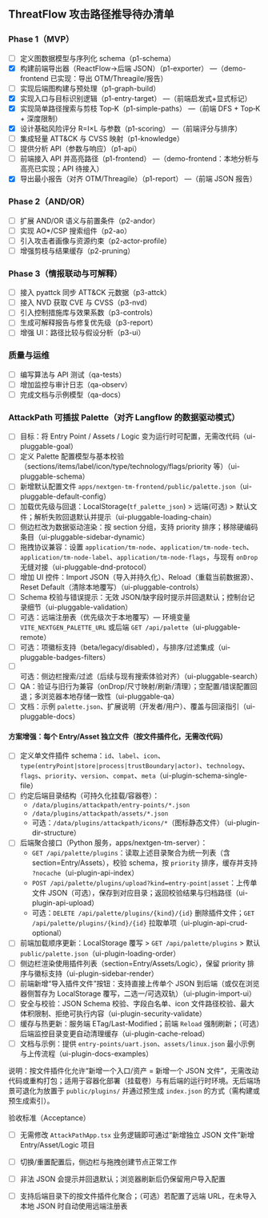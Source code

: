 ## ThreatFlow 攻击路径推导待办清单

### Phase 1（MVP）
- [ ] 定义图数据模型与序列化 schema（p1-schema）
- [x] 构建前端导出器（ReactFlow→后端 JSON）（p1-exporter） —（demo-frontend 已实现：导出 OTM/Threagile/报告）
- [ ] 实现后端图构建与预处理（p1-graph-build）
- [x] 实现入口与目标识别逻辑（p1-entry-target） —（前端启发式+显式标记）
- [x] 实现简单路径搜索与剪枝 Top‑K（p1-simple-paths） —（前端 DFS + Top‑K + 深度限制）
- [x] 设计基础风险评分 R=I×L 与参数（p1-scoring） —（前端评分与排序）
- [ ] 集成轻量 ATT&CK 与 CVSS 映射（p1-knowledge）
- [ ] 提供分析 API（参数与响应）（p1-api）
- [ ] 前端接入 API 并高亮路径（p1-frontend） —（demo-frontend：本地分析与高亮已实现；API 待接入）
- [x] 导出最小报告（对齐 OTM/Threagile）（p1-report） —（前端 JSON 报告）

### Phase 2（AND/OR）
- [ ] 扩展 AND/OR 语义与前置条件（p2-andor）
- [ ] 实现 AO*/CSP 搜索组件（p2-ao）
- [ ] 引入攻击者画像与资源约束（p2-actor-profile）
- [ ] 增强剪枝与结果缓存（p2-pruning）

### Phase 3（情报联动与可解释）
- [ ] 接入 pyattck 同步 ATT&CK 元数据（p3-attck）
- [ ] 接入 NVD 获取 CVE 与 CVSS（p3-nvd）
- [ ] 引入控制措施库与效果系数（p3-controls）
- [ ] 生成可解释报告与修复优先级（p3-report）
- [ ] 增强 UI：路径比较与假设分析（p3-ui）

### 质量与运维
- [ ] 编写算法与 API 测试（qa-tests）
- [ ] 增加监控与审计日志（qa-observ）
- [ ] 完成文档与示例模型（qa-docs）

### AttackPath 可插拔 Palette（对齐 Langflow 的数据驱动模式）
- [ ] 目标：将 Entry Point / Assets / Logic 变为运行时可配置，无需改代码（ui-pluggable-goal）
- [ ] 定义 Palette 配置模型与基本校验（sections/items/label/icon/type/technology/flags/priority 等）（ui-pluggable-schema）
- [ ] 新增默认配置文件 `apps/nextgen-tm-frontend/public/palette.json`（ui-pluggable-default-config）
- [ ] 加载优先级与回退：LocalStorage(`tf_palette_json`) > 远端(可选) > 默认文件；解析失败回退默认并提示（ui-pluggable-loading-chain）
- [ ] 侧边栏改为数据驱动渲染：按 section 分组，支持 priority 排序；移除硬编码条目（ui-pluggable-sidebar-dynamic）
- [ ] 拖拽协议兼容：设置 `application/tm-node`、`application/tm-node-tech`、`application/tm-node-label`、`application/tm-node-flags`，与现有 `onDrop` 无缝对接（ui-pluggable-dnd-protocol）
- [ ] 增加 UI 控件：Import JSON（导入并持久化）、Reload（重载当前数据源）、Reset Default（清除本地覆写）（ui-pluggable-controls）
- [ ] Schema 校验与错误提示：无效 JSON/缺字段时提示并回退默认；控制台记录细节（ui-pluggable-validation）
- [ ] 可选：远端注册表（优先级次于本地覆写）— 环境变量 `VITE_NEXTGEN_PALETTE_URL` 或后端 `GET /api/palette`（ui-pluggable-remote）
- [ ] 可选：项徽标支持（beta/legacy/disabled），与排序/过滤集成（ui-pluggable-badges-filters）
- [ ] 可选：侧边栏搜索/过滤（后续与现有搜索体验对齐）（ui-pluggable-search）
- [ ] QA：验证与旧行为兼容（onDrop/尺寸映射/刷新/清理）；空配置/错误配置回退；多浏览器本地存储一致性（ui-pluggable-qa）
- [ ] 文档：示例 `palette.json`、扩展说明（开发者/用户）、覆盖与回滚指引（ui-pluggable-docs）

#### 方案增强：每个 Entry/Asset 独立文件（按文件插件化，无需改代码）
- [ ] 定义单文件插件 schema：`id`、`label`、`icon`、`type(entryPoint|store|process|trustBoundary|actor)`、`technology`、`flags`、`priority`、`version`、`compat`、`meta`（ui-plugin-schema-single-file）
- [ ] 约定后端目录结构（可持久化挂载/容器卷）：
  - `/data/plugins/attackpath/entry-points/*.json`
  - `/data/plugins/attackpath/assets/*.json`
  - 可选：`/data/plugins/attackpath/icons/*`（图标静态文件）（ui-plugin-dir-structure）
- [ ] 后端聚合接口（Python 服务，apps/nextgen-tm-server）：
  - `GET /api/palette/plugins`：读取上述目录聚合为统一列表（含 section=Entry/Assets），校验 schema，按 `priority` 排序，缓存并支持 `?nocache`（ui-plugin-api-index）
  - `POST /api/palette/plugins/upload?kind=entry-point|asset`：上传单文件 JSON（可选），保存到对应目录；返回校验结果与归档路径（ui-plugin-api-upload）
  - 可选：`DELETE /api/palette/plugins/{kind}/{id}` 删除插件文件；`GET /api/palette/plugins/{kind}/{id}` 拉取单项（ui-plugin-api-crud-optional）
- [ ] 前端加载顺序更新：LocalStorage 覆写 > `GET /api/palette/plugins` > 默认 `public/palette.json`（ui-plugin-loading-order）
- [ ] 侧边栏渲染使用插件列表（section=Entry/Assets/Logic），保留 priority 排序与徽标支持（ui-plugin-sidebar-render）
- [ ] 前端新增“导入插件文件”按钮：支持直接上传单个 JSON 到后端（或仅在浏览器侧暂存为 LocalStorage 覆写，二选一/可选双轨）（ui-plugin-import-ui）
- [ ] 安全与校验：JSON Schema 校验、字段白名单、icon 文件路径校验、最大体积限制、拒绝可执行内容（ui-plugin-security-validate）
- [ ] 缓存与热更新：服务端 ETag/Last-Modified；前端 `Reload` 强制刷新；（可选）后端监控目录变更自动清理缓存（ui-plugin-cache-reload）
- [ ] 文档与示例：提供 `entry-points/uart.json`、`assets/linux.json` 最小示例与上传流程（ui-plugin-docs-examples）

说明：按文件插件化允许“新增一个入口/资产 = 新增一个 JSON 文件”，无需改动代码或重构打包；适用于容器化部署（挂载卷）与有后端的运行时环境。无后端场景可退化为放置于 `public/plugins/` 并通过预生成 `index.json` 的方式（需构建或预生成索引）。

验收标准（Acceptance）
- [ ] 无需修改 `AttackPathApp.tsx` 业务逻辑即可通过“新增独立 JSON 文件”新增 Entry/Asset/Logic 项目
- [ ] 切换/重置配置后，侧边栏与拖拽创建节点正常工作
- [ ] 非法 JSON 会提示并回退默认；浏览器刷新后仍保留用户导入配置
- [ ] 支持后端目录下的按文件插件化聚合；（可选）若配置了远端 URL，在未导入本地 JSON 时自动使用远端注册表

